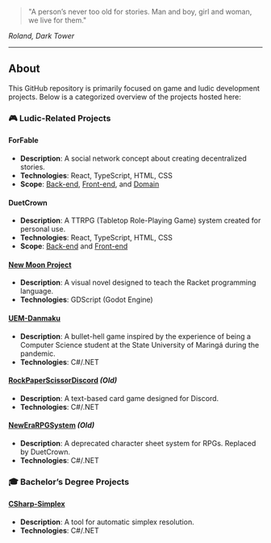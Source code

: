 > "A person’s never too old for stories. Man and boy, girl and woman, we live for them."

*Roland, Dark Tower*

---

## About
This GitHub repository is primarily focused on game and ludic development projects. Below is a categorized overview of the projects hosted here:

### 🎮 Ludic-Related Projects

#### **ForFable**
- **Description**: A social network concept about creating decentralized stories.
- **Technologies**: React, TypeScript, HTML, CSS
- **Scope**: [Back-end](https://github.com/ForMyFreedom/ForFable-Api), [Front-end](https://github.com/ForMyFreedom/ForFable-Front), and [Domain](https://github.com/ForMyFreedom/ForFable-domain)

#### **DuetCrown**
- **Description**: A TTRPG (Tabletop Role-Playing Game) system created for personal use.
- **Technologies**: React, TypeScript, HTML, CSS
- **Scope**: [Back-end](https://github.com/ForMyFreedom/DuetCrown-Back) and [Front-end](https://github.com/ForMyFreedom/DuetCrown-Front)

#### **[New Moon Project](https://github.com/ForMyFreedom/ProjetoLuaNova)**
- **Description**: A visual novel designed to teach the Racket programming language.
- **Technologies**: GDScript (Godot Engine)

#### **[UEM-Danmaku](https://github.com/ForMyFreedom/UEM-Danmaku)**
- **Description**: A bullet-hell game inspired by the experience of being a Computer Science student at the State University of Maringá during the pandemic.
- **Technologies**: C#/.NET

#### **[RockPaperScissorDiscord](https://github.com/ForMyFreedom/RockPaperScissorDiscord)** *(Old)*
- **Description**: A text-based card game designed for Discord.
- **Technologies**: C#/.NET

#### **[NewEraRPGSystem](https://github.com/ForMyFreedom/NewEraRPGSystem)** *(Old)*
- **Description**: A deprecated character sheet system for RPGs. Replaced by DuetCrown.
- **Technologies**: C#/.NET

### 🎓 Bachelor’s Degree Projects

#### **[CSharp-Simplex](https://github.com/ForMyFreedom/CSharp-Simplex)**
- **Description**: A tool for automatic simplex resolution.
- **Technologies**: C#/.NET
